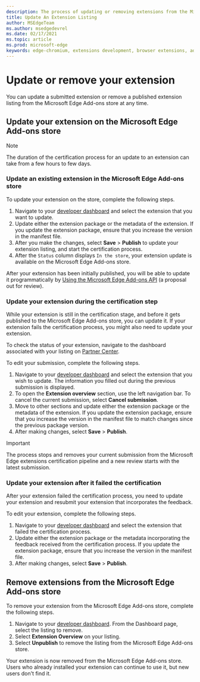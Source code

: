 ```yaml
---
description: The process of updating or removing extensions from the Microsoft Edge Add-ons store
title: Update An Extension Listing
author: MSEdgeTeam
ms.author: msedgedevrel
ms.date: 02/17/2021
ms.topic: article
ms.prod: microsoft-edge
keywords: edge-chromium, extensions development, browser extensions, add-ons, partner center, developer
---
```

# Update or remove your extension  

You can update a submitted extension or remove a published extension listing from the Microsoft Edge Add-ons store at any time.  


## Update your extension on the Microsoft Edge Add-ons store  

> [!NOTE]
> The duration of the certification process for an update to an extension can take from a few hours to few days.  

### Update an existing extension in the Microsoft Edge Add-ons store  

To update your extension on the store, complete the following steps.  

1.  Navigate to your [developer dashboard][MicrosoftPartnerCenter] and select the extension that you want to update.  
1.  Update either the extension package or the metadata of the extension.  If you update the extension package, ensure that you increase the version in the manifest file.  
1.  After you make the changes, select **Save** > **Publish** to update your extension listing, and start the certification process.  
1.  After the `Status` column displays `In the store`, your extension update is available on the Microsoft Edge Add-ons store.  

After your extension has been initially published, you will be able to update it programmatically by [Using the Microsoft Edge Add-ons API][UsingAddonsAPI] (a proposal out for review).

### Update your extension during the certification step  

While your extension is still in the certification stage, and before it gets published to the Microsoft Edge Add-ons store, you can update it. If your extension fails the certification process, you might also need to update your extension.    

To check the status of your extension, navigate to the dashboard associated with your listing on [Partner Center][MicrosoftPartnerCenter].  

To edit your submission, complete the following steps.  

1.  Navigate to your [developer dashboard][MicrosoftPartnerCenter] and select the extension that you wish to update.  The information you filled out during the previous submission is displayed.  
1.  To open the **Extension overview** section, use the left navigation bar.  To cancel the current submission, select **Cancel submission**.  
1.  Move to other sections and update either the extension package or the metadata of the extension.  If you update the extension package, ensure that you increase the version in the manifest file to match changes since the previous package version.  
1.  After making changes, select **Save** > **Publish**.  
    
> [!IMPORTANT]
> The process stops and removes your current submission from the Microsoft Edge extensions certification pipeline and a new review starts with the latest submission.  

### Update your extension after it failed the certification  

After your extension failed the certification process, you need to update your extension and resubmit your extension that incorporates the feedback.  

To edit your extension, complete the following steps.  

1.  Navigate to your [developer dashboard][MicrosoftPartnerCenter] and select the extension that failed the certification process.  
1.  Update either the extension package or the metadata incorporating the feedback received from the certification process.  If you update the extension package, ensure that you increase the version in the manifest file.  
1.  After making changes, select **Save** > **Publish**.  
    
## Remove extensions from the Microsoft Edge Add-ons store  

To remove your extension from the Microsoft Edge Add-ons store, complete the following steps.  

1.  Navigate to your [developer dashboard][MicrosoftPartnerCenter].  From the Dashboard page, select the listing to remove.  
1.  Select **Extension Overview** on your listing.  
1.  Select **Unpublish** to remove the listing from the Microsoft Edge Add-ons store.  
    
Your extension is now removed from the Microsoft Edge Add-ons store.  Users who already installed your extension can continue to use it, but new users don't find it.  

<!-- links -->
[UsingAddonsAPI]: using-addons-api.md "Using the Microsoft Edge Add-ons API | Microsoft Docs"
<!-- external links -->
[MicrosoftPartnerCenter]: https://partner.microsoft.com/dashboard/microsoftedge/public/login?ref=dd "Partner Center"  
